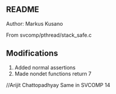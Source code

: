 ## README
Author: Markus Kusano

From svcomp/pthread/stack\_safe.c

## Modifications
1. Added normal assertions
1. Made nondet functions return 7

//Arijit Chattopadhyay
Same in SVCOMP 14
